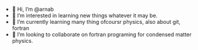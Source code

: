 - 👋 Hi, I’m @arnab
- 👀 I’m interested in learning new things whatever it may be.
- 🌱 I’m currently learning many thing ofcoursr physics, also about git, fortran
- 💞️ I’m looking to collaborate on fortran programing for condensed matter physics.

<!---
arnab-phys/arnab-phys is a ✨ special ✨ repository because its `README.md` (this file) appears on your GitHub profile.
You can click the Preview link to take a look at your changes.
--->
